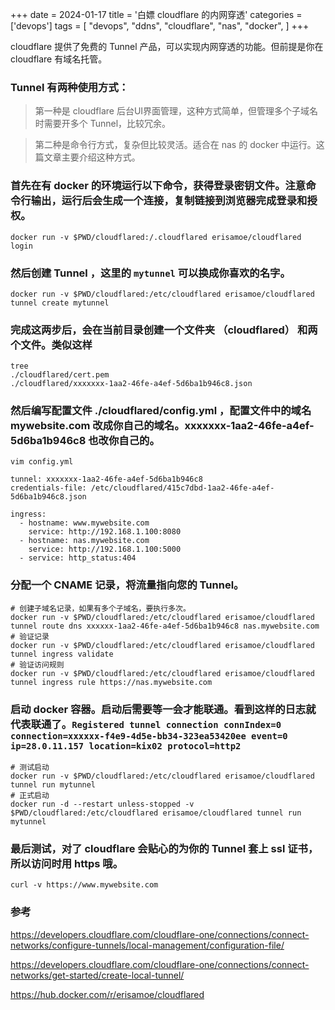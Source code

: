 +++
date = 2024-01-17
title = '白嫖 cloudflare 的内网穿透'
categories = ['devops']
tags = [
    "devops",
    "ddns",
    "cloudflare",
    "nas",
    "docker",
]
+++

cloudflare 提供了免费的 Tunnel 产品，可以实现内网穿透的功能。但前提是你在 cloudflare 有域名托管。

### Tunnel 有两种使用方式：

  > 第一种是 cloudflare 后台UI界面管理，这种方式简单，但管理多个子域名时需要开多个 Tunnel，比较冗余。
  
  > 第二种是命令行方式，复杂但比较灵活。适合在 nas 的 docker 中运行。这篇文章主要介绍这种方式。

### 首先在有 docker 的环境运行以下命令，获得登录密钥文件。注意命令行输出，运行后会生成一个连接，复制链接到浏览器完成登录和授权。

```shell
docker run -v $PWD/cloudflared:/.cloudflared erisamoe/cloudflared login
```

### 然后创建 Tunnel ，这里的 `mytunnel` 可以换成你喜欢的名字。 

```shell
docker run -v $PWD/cloudflared:/etc/cloudflared erisamoe/cloudflared tunnel create mytunnel
```

### 完成这两步后，会在当前目录创建一个文件夹 （cloudflared） 和两个文件。类似这样

```shell
tree
./cloudflared/cert.pem
./cloudflared/xxxxxxx-1aa2-46fe-a4ef-5d6ba1b946c8.json
```

### 然后编写配置文件 ./cloudflared/config.yml ，配置文件中的域名 mywebsite.com 改成你自己的域名。xxxxxxx-1aa2-46fe-a4ef-5d6ba1b946c8 也改你自己的。

```
vim config.yml

tunnel: xxxxxxx-1aa2-46fe-a4ef-5d6ba1b946c8
credentials-file: /etc/cloudflared/415c7dbd-1aa2-46fe-a4ef-5d6ba1b946c8.json

ingress:
  - hostname: www.mywebsite.com
    service: http://192.168.1.100:8080
  - hostname: nas.mywebsite.com
    service: http://192.168.1.100:5000
  - service: http_status:404

```

### 分配一个 CNAME 记录，将流量指向您的 Tunnel。

```shell
# 创建子域名记录，如果有多个子域名，要执行多次。
docker run -v $PWD/cloudflared:/etc/cloudflared erisamoe/cloudflared tunnel route dns xxxxxx-1aa2-46fe-a4ef-5d6ba1b946c8 nas.mywebsite.com
# 验证记录
docker run -v $PWD/cloudflared:/etc/cloudflared erisamoe/cloudflared tunnel ingress validate
# 验证访问规则
docker run -v $PWD/cloudflared:/etc/cloudflared erisamoe/cloudflared tunnel ingress rule https://nas.mywebsite.com

```

### 启动 docker 容器。启动后需要等一会才能联通。看到这样的日志就代表联通了。`Registered tunnel connection connIndex=0 connection=xxxxxx-f4e9-4d5e-bb34-323ea53420ee event=0 ip=28.0.11.157 location=kix02 protocol=http2`

```shell
# 测试启动
docker run -v $PWD/cloudflared:/etc/cloudflared erisamoe/cloudflared tunnel run mytunnel
# 正式启动
docker run -d --restart unless-stopped -v $PWD/cloudflared:/etc/cloudflared erisamoe/cloudflared tunnel run mytunnel
```

### 最后测试，对了 cloudflare 会贴心的为你的 Tunnel 套上 ssl 证书，所以访问时用 https 哦。

```
curl -v https://www.mywebsite.com
```

### 参考


https://developers.cloudflare.com/cloudflare-one/connections/connect-networks/configure-tunnels/local-management/configuration-file/

https://developers.cloudflare.com/cloudflare-one/connections/connect-networks/get-started/create-local-tunnel/

https://hub.docker.com/r/erisamoe/cloudflared


